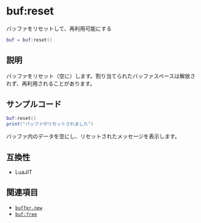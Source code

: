 # buf:reset

バッファをリセットして、再利用可能にする

```lua
buf = buf:reset()
```

## 説明

バッファをリセット（空に）します。割り当てられたバッファスペースは解放されず、再利用されることがあります。

## サンプルコード

```lua
buf:reset()
print("バッファがリセットされました")
```

バッファ内のデータを空にし、リセットされたメッセージを表示します。

## 互換性

- LuaJIT

## 関連項目

- [`buffer.new`](new.md)
- [`buf:free`](buf_free.md)